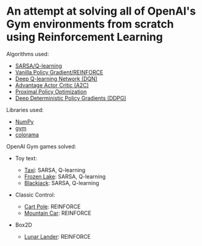 # An attempt at solving all of OpenAI's Gym environments from scratch using Reinforcement Learning

Algorithms used:
- [SARSA/Q-learning](https://www.cse.unsw.edu.au/~cs9417ml/RL1/algorithms.html)
- [Vanilla Policy Gradient/REINFORCE](https://spinningup.openai.com/en/latest/algorithms/vpg.html#background)
- [Deep Q-learning Network (DQN)](https://www.cs.toronto.edu/~vmnih/docs/dqn.pdf)
- [Advantage Actor Critic (A2C)](https://arxiv.org/pdf/1602.01783.pdf)
- [Proximal Policy Optimization](https://spinningup.openai.com/en/latest/algorithms/ppo.html)
- [Deep Deterministic Policy Gradients (DDPG)](https://spinningup.openai.com/en/latest/algorithms/ddpg.html)

Libraries used:
- [NumPy](https://numpy.org/)
- [gym](https://www.gymlibrary.ml/)
- [colorama](https://pypi.org/project/colorama/)

OpenAI Gym games solved:
- Toy text:
    - [Taxi](https://www.gymlibrary.ml/environments/toy_text/taxi/): SARSA, Q-learning
    - [Frozen Lake](https://www.gymlibrary.ml/environments/toy_text/frozen_lake/): SARSA, Q-learning
    - [Blackjack](https://www.gymlibrary.ml/environments/toy_text/blackjack/): SARSA, Q-learning

- Classic Control:
    - [Cart Pole](https://www.gymlibrary.ml/environments/classic_control/cart_pole/): REINFORCE
    - [Mountain Car](https://www.gymlibrary.ml/environments/classic_control/mountain_car/): REINFORCE

- Box2D
    - [Lunar Lander](https://www.gymlibrary.ml/environments/box2d/lunar_lander/): REINFORCE
